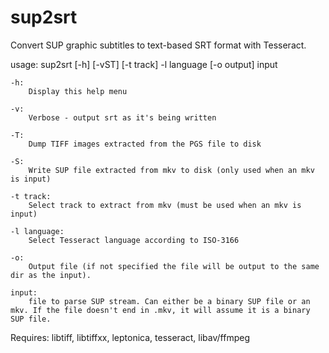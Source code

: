 # sup2srt
Convert SUP graphic subtitles to text-based SRT format with Tesseract.

usage: sup2srt [-h] [-vST] [-t track] -l language [-o output] input

	-h:
		Display this help menu

	-v:
		Verbose - output srt as it's being written

	-T:
		Dump TIFF images extracted from the PGS file to disk

	-S:
		Write SUP file extracted from mkv to disk (only used when an mkv is input)

	-t track:
		Select track to extract from mkv (must be used when an mkv is input)

	-l language:
		Select Tesseract language according to ISO-3166

	-o:
		Output file (if not specified the file will be output to the same dir as the input).

	input:
		file to parse SUP stream. Can either be a binary SUP file or an mkv. If the file doesn't end in .mkv, it will assume it is a binary SUP file.



Requires: libtiff, libtiffxx, leptonica, tesseract, libav/ffmpeg
